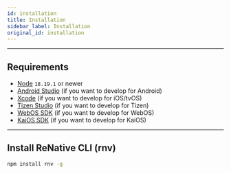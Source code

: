 ```yaml
---
id: installation
title: Installation
sidebar_label: Installation
original_id: installation
---
```


<!-- <img className="header-image" src="https://renative.org/img/ic_quickstart.png" width="50" height="50" /> -->

---
## Requirements

-   [Node](https://nodejs.org) `18.19.1` or newer
-   [Android Studio](https://developer.android.com/studio) (if you want to develop for Android)
-   [Xcode](https://developer.apple.com/xcode/) (if you want to develop for iOS/tvOS)
-   [Tizen Studio](https://developer.tizen.org/ko/development/tizen-studio/configurable-sdk) (if you want to develop for Tizen)
-   [WebOS SDK](http://webostv.developer.lge.com/sdk/installation/) (if you want to develop for WebOS)
-   [KaiOS SDK](https://developer.kaiostech.com) (if you want to develop for KaiOS)

---
## Install ReNative CLI (rnv)

```bash
npm install rnv -g
```
